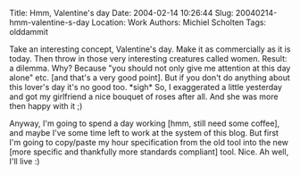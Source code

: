 Title: Hmm, Valentine's day
Date: 2004-02-14 10:26:44
Slug: 20040214-hmm-valentine-s-day
Location: Work
Authors: Michiel Scholten
Tags: olddammit

<p>Take an interesting concept, Valentine's day. Make it as commercially as it is today. Then throw in those very interesting creatures called women. Result: a dilemma. Why? Because "you should not only give me attention at this day alone" etc. [and that's a very good point]. But if you don't do anything about this lover's day it's no good too. *sigh* So, I exaggerated a little yesterday and got my girlfriend a nice bouquet of roses after all. And she was more then happy with it ;)</p>
<p>Anyway, I'm going to spend a day working [hmm, still need some coffee], and maybe I've some time left to work at the system of this blog. But first I'm going to copy/paste my hour specification from the old tool into the new [more specific and thankfully more standards compliant] tool. Nice. Ah well, I'll live :)</p>